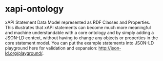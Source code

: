 # xapi-ontology
xAPI Statement Data Model represented as RDF Classes and Properties. This illustrates that xAPI statements can become much more meaningful and machine understandable with a core ontology and by simply adding a JSON-LD context, without having to change any objects or properties in the core statement model. You can put the example statements into JSON-LD playground here for validation and expansion: http://json-ld.org/playground/. 
